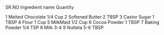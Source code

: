  SR.NO            Ingredient name                            Quantity

 1                Melted Chocolate                            1/4 Cup
 2                Softened Butter                             2 TBSP
 3                Castor Sugar                                1 TBSP
 4                Flour                                       1 Cup
 5                MilkMaid                                    1/2 Cup
 6                Cocoa Powder                                1 TBSP
 7                Baking Powder                               1/4 TSP
 8                Milk                                        3-4 
 9                Nuttela                                     5-6 TBSP